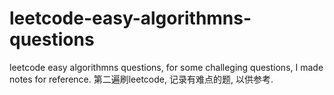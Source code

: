 # leetcode-easy-algorithmns-questions
leetcode easy algorithmns questions, for some challeging questions, I made notes for reference. 
第二遍刷leetcode, 记录有难点的题, 以供参考.
